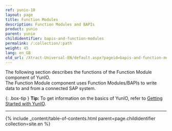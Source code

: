 ```yaml
---
ref: yunio-10
layout: page
title: Function Modules
description: Function Modules and BAPIs
product: yunio
parent: yunio
childidentifier: bapis-and-function-modules
permalink: /:collection/:path
weight: 45
lang: en_GB
old_url: /Xtract-Universal-EN/default.aspx?pageid=bapis-and-function-modules
---
```

The following section describes the functions of the Function Module component of YunIO. <br>
The Function Module component uses Function Modules/BAPIs to write data to and from a connected SAP system. 

{: .box-tip }
**Tip:** To get information on the basics of YunIO, refer to [Getting Started with YunIO](./getting-started). <br>

****
{% include _content/table-of-contents.html parent=page.childidentifier collection=site.en %}